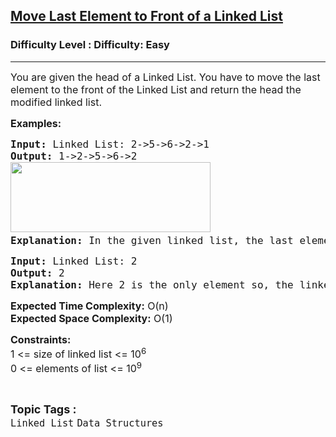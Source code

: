 <h2><a href="https://www.geeksforgeeks.org/problems/move-last-element-to-front-of-a-linked-list/1?page=1&category=Linked%20List&difficulty=Easy&status=unsolved&sortBy=submissions">Move Last Element to Front of a Linked List</a></h2><h3>Difficulty Level : Difficulty: Easy</h3><hr><div class="problems_problem_content__Xm_eO"><p><span style="font-size: 12pt;">You are given the head of a Linked List. You have to move the last element to the front of the Linked List and return the head the modified linked list.</span></p>
<p><span style="font-size: 12pt;"><strong>Examples:</strong></span></p>
<pre><span style="font-size: 12pt;"><strong>Input: </strong>Linked List: 2-&gt;5-&gt;6-&gt;2-&gt;1<strong>
Output: </strong>1-&gt;2-&gt;5-&gt;6-&gt;2<br><img src="https://media.geeksforgeeks.org/img-practice/prod/addEditProblem/709988/Web/Other/blobid0_1722872196.png" width="320" height="112"><strong>
Explanation: </strong>In the given linked list, the last element is 1, after moving the last element to the front the linked list will be 1-&gt;2-&gt;5-&gt;6-&gt;2</span></pre>
<pre><span style="font-size: 12pt;"><strong>Input: </strong>Linked<strong> </strong>List: 2<strong>
Output:</strong> 2<strong>
Explanation: </strong>Here 2 is the only element so, the linked list will remain the same.</span></pre>
<p><span style="font-size: 12pt;"><strong>Expected Time Complexity:</strong> O(n)<br><strong>Expected Space&nbsp;</strong><strong style="font-family: -apple-system, BlinkMacSystemFont, 'Segoe UI', Roboto, Oxygen, Ubuntu, Cantarell, 'Open Sans', 'Helvetica Neue', sans-serif;">Complexity</strong><strong style="font-family: -apple-system, BlinkMacSystemFont, 'Segoe UI', Roboto, Oxygen, Ubuntu, Cantarell, 'Open Sans', 'Helvetica Neue', sans-serif;">:</strong><span style="font-family: -apple-system, BlinkMacSystemFont, 'Segoe UI', Roboto, Oxygen, Ubuntu, Cantarell, 'Open Sans', 'Helvetica Neue', sans-serif;">&nbsp;O(1)</span></span></p>
<p><span style="font-size: 12pt;"><strong>Constraints:</strong><br>1 &lt;= size of linked list &lt;= 10<sup>6</sup><br>0 &lt;= elements of list &lt;= 10<sup>9</sup><br></span></p></div><br><p><span style=font-size:18px><strong>Topic Tags : </strong><br><code>Linked List</code>&nbsp;<code>Data Structures</code>&nbsp;